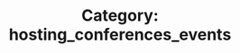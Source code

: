 ---
layout: category
title: 'Category: hosting_conferences_events'
tag: hosting_conferences_events
---